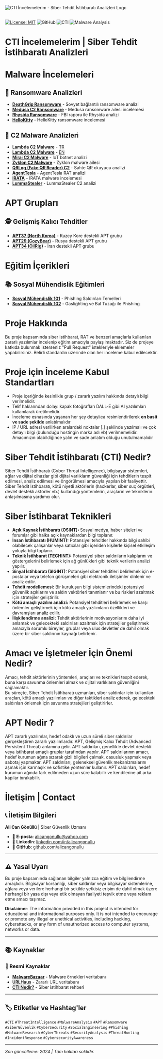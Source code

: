 <!-- Style code -->
<link rel="stylesheet" href="CSS/style.css" type="text/css">

<!-- SEO Meta Tags -->
<meta name="description" content="Siber Tehdit İstihbaratı (CTI) analizleri, malware incelemeleri ve sosyal mühendislik saldırıları hakkında kapsamlı rehber. Siber güvenlik uzmanı Ali Can Gönüllü'den APT grupları, ransomware ve phishing analizleri.">
<meta name="keywords" content="CTI, siber tehdit istihbaratı, malware analizi, APT, ransomware, phishing, sosyal mühendislik, siber güvenlik, threat intelligence, cyber security, malware research">
<meta name="author" content="Ali Can Gönüllü">
<meta name="robots" content="index, follow">
<meta property="og:title" content="CTI İncelemelerim - Siber Tehdit İstihbaratı Analizleri">
<meta property="og:description" content="Siber güvenlik uzmanı Ali Can Gönüllü'den kapsamlı CTI analizleri, malware incelemeleri ve sosyal mühendislik saldırıları rehberi.">
<meta property="og:type" content="website">
<meta property="og:url" content="https://github.com/alicangnll/CTI_Arastirmalarim">
<meta name="twitter:card" content="summary_large_image">
<meta name="twitter:title" content="CTI İncelemelerim - Siber Tehdit İstihbaratı">
<meta name="twitter:description" content="Siber güvenlik uzmanından kapsamlı CTI analizleri ve malware incelemeleri.">
<meta name="twitter:image" content="title_logo.png">

<br><br>
<img src="title_logo.png" alt="CTI İncelemelerim - Siber Tehdit İstihbaratı Analizleri Logo">
<br><br>

[![License: MIT](https://img.shields.io/badge/License-MIT-yellow.svg)](https://opensource.org/licenses/MIT) 
![GitHub](https://img.shields.io/badge/github-%23121011.svg?style=for-the-badge&logo=github&logoColor=white)
![CTI](https://img.shields.io/badge/CTI-Threat%20Intelligence-blue.svg?style=for-the-badge)
![Malware Analysis](https://img.shields.io/badge/Malware-Analysis-red.svg?style=for-the-badge)

# CTI İncelemelerim | Siber Tehdit İstihbaratı Analizleri


# Malware İncelemeleri

## 🦠 Ransomware Analizleri
- [**DeathGrip Ransomware**](IoC/DeathGripRansomware_IoC/) - Sovyet bağlantılı ransomware analizi
- [**Medusa C2 Ransomware**](IoC/Medusa_IoC/) - Medusa ransomware ailesi incelemesi
- [**Rhysida Ransomware**](IoC/Rhysida_IoC/) - FBI raporu ile Rhysida analizi
- [**HelloKitty**](IoC/HelloKitty_IoC/) - HelloKitty ransomware incelemesi

## 🎯 C2 Malware Analizleri
- [**Lambda C2 Malware**](IoC/Lambda_IoC/) - [TR](IoC/Lambda_IoC/)
- [**Lambda C2 Malware**](IoC/Lambda_IoC/) - [EN](IoC/Lambda_IoC/README_en.md)
- [**Mirai C2 Malware**](IoC/Mirai_IoC/) - IoT botnet analizi
- [**Zyklon C2 Malware**](IoC/Zyklon_IoC/) - Zyklon malware ailesi
- [**QRLog (Fake QR Reader) C2**](IoC/QRLog_IoC/) - Sahte QR okuyucu analizi
- [**AgentTesla**](IoC/AgentTesla_IoC/) - AgentTesla RAT analizi
- [**IRATA**](IoC/IRATA_IoC/) - IRATA malware incelemesi
- [**LummaStealer**](IoC/LummaStealer_C2_IoC/) - LummaStealer C2 analizi

# APT Grupları

## 🕵️ Gelişmiş Kalıcı Tehditler
- [**APT37 (North Korea)**](IoC/APT37_IoC/) - Kuzey Kore destekli APT grubu
- [**APT29 (CozyBear)**](IoC/APT29_IoC/) - Rusya destekli APT grubu
- [**APT34 (OilRig)**](IoC/APT34_IoC/) - İran destekli APT grubu

# Eğitim İçerikleri

## 📚 Sosyal Mühendislik Eğitimleri
- [**Sosyal Mühendislik 101**](Info101/Phising/) - Phishing Saldırıları Temelleri
- [**Sosyal Mühendislik 102**](Info101/Phising-102/) - Gaslighting ve Bal Tuzağı ile Phishing

# Proje Hakkında
<p>
  Bu proje kapsamında siber istihbarat, RAT ve benzeri amaçlarla kullanılan zararlı yazılımlar incelenip eğitim amacıyla paylaşılmaktadır. Siz de projeye katkıda bulunmak isterseniz "Pull Request" istekleriyle eklemeler yapabilirsiniz. Belirli standardın üzerinde olan her inceleme kabul edilecektir.<br>
</p>

# Proje için İnceleme Kabul Standartları
<ul>
  <li>Proje içeriğinde kesinlikle grup / zararlı yazılım hakkında detaylı bilgi verilmelidir.</li>
  <li>Telif haklarından dolayı kapak fotoğrafları DALL-E gibi AI yazılımları kullanılarak üretilmelidir.</li>
  <li>İnceleme esnasında yaşanan her şey detaylıca resimlendirilerek <b>en basit ve sade şekilde</b> anlatılmalıdır</li>
  <li>IP / URL adresi verilirken aralardaki noktalar [.] şeklinde yazılmalı ve çok detaylı bilgi (bulunduğu hostingin marka adı vb) verilmemelidir. Amacımızın olabildiğince yalın ve sade anlatım olduğu unutulmamalıdır</li>
</ul>

# Siber Tehdit İstihbaratı (CTI) Nedir?
<p>
  Siber Tehdit İstihbaratı (Cyber Threat Intelligence), bilgisayar sistemleri, ağlar ve dijital cihazlar gibi dijital varlıkların güvenliği için tehditlerin tespit edilmesi, analiz edilmesi ve öngörülmesi amacıyla yapılan bir faaliyettir.
  <br>
  Siber Tehdit İstihbaratı, kötü niyetli aktörlerin (hackerlar, siber suç örgütleri, devlet destekli aktörler vb.) kullandığı yöntemlerin, araçların ve tekniklerin anlaşılmasına yardımcı olur.
</p>

# Siber İstihbarat Teknikleri
<p>
  <ul>
    <li><b>Açık Kaynak İstihbaratı (OSINT):</b> Sosyal medya, haber siteleri ve forumlar gibi halka açık kaynaklardan bilgi toplanır.</li>
    <li><b>İnsan İstihbaratı (HUMINT):</b> Potansiyel tehditler hakkında bilgi sahibi olabilecek çalışanlar veya satıcılar gibi içeriden kişilerle kişisel etkileşim yoluyla bilgi toplanır.</li>
    <li><b>Teknik İstihbarat (TECHINT):</b> Potansiyel siber saldırıların kalıplarını ve göstergelerini belirlemek için ağ günlükleri gibi teknik verilerin analizi yapılır.</li>
    <li><b>Sinyal İstihbaratı (SIGINT):</b> Potansiyel siber tehditleri belirlemek için e-postalar veya telefon görüşmeleri gibi elektronik iletişimler dinlenir ve analiz edilir.</li>
    <li><b>Tehdit modellemesi:</b> Bir kuruluşun bilgi sistemlerindeki potansiyel güvenlik açıklarını ve saldırı vektörleri tanımlanır ve bu riskleri azaltmak için stratejiler geliştirilir.</li>
    <li><b>Kötü amaçlı yazılım analizi:</b> Potansiyel tehditleri belirlemek ve karşı önlemler geliştirmek için kötü amaçlı yazılımların özellikleri ve davranışları analiz edilir.</li>
    <li><b>İlişkilendirme analizi:</b> Tehdit aktörlerinin motivasyonlarını daha iyi anlamak ve gelecekteki saldırıları azaltmak için stratejiler geliştirmek amacıyla sorumlu bireyler, gruplar veya ulus devletler de dahil olmak üzere bir siber saldırının kaynağı belirlenir.</li>
  </ul>
</p>

# Amacı ve İşletmeler İçin Önemi Nedir?
<p>
  Amacı, tehdit aktörlerinin yöntemleri, araçları ve teknikleri tespit ederek, buna karşı savunma önlemleri almak ve dijital varlıkların güvenliğini sağlamaktır.
  <br>  
  Bu süreçte, Siber Tehdit İstihbaratı uzmanları, siber saldırılar için kullanılan araçları, kötü amaçlı yazılımları ve diğer taktikleri analiz ederek, gelecekteki saldırıları önlemek için savunma stratejileri geliştirirler.
</p>

# APT Nedir ?
<p>
  APT zararlı yazılımlar, hedef odaklı ve uzun süreli siber saldırılar gerçekleştiren zararlı yazılımlardır. APT, Gelişmiş Kalıcı Tehdit (Advanced Persistent Threat) anlamına gelir. APT saldırıları, genellikle devlet destekli veya istihbarat amaçlı gruplar tarafından yapılır. APT saldırılarının amacı, hedef kurumun ağına sızarak gizli bilgileri çalmak, casusluk yapmak veya sabotaj yapmaktır. APT saldırıları, geleneksel güvenlik mekanizmalarını aşmak için karmaşık ve sofistike yöntemler kullanır. APT saldırıları, hedef kurumun ağında fark edilmeden uzun süre kalabilir ve kendilerine ait arka kapılar bırakabilir.
</p>

# İletişim | Contact

## 📞 İletişim Bilgileri

**Ali Can Gönüllü** | Siber Güvenlik Uzmanı
- 📧 **E-posta**: [alicangonullu@yahoo.com](mailto:alicangonullu@yahoo.com)
- 💼 **LinkedIn**: [linkedin.com/in/alicangonullu](https://linkedin.com/in/alicangonullu)
- 🐙 **GitHub**: [github.com/alicangonullu](https://github.com/alicangnll)

---

## ⚠️ Yasal Uyarı

Bu proje kapsamında sağlanan bilgiler yalnızca eğitim ve bilgilendirme amaçlıdır. Bilgisayar korsanlığı, siber saldırılar veya bilgisayar sistemlerine, ağlara veya verilere herhangi bir şekilde yetkisiz erişim de dahil olmak üzere herhangi bir yasa dışı veya etik olmayan faaliyeti teşvik etme veya reklam etme amacı taşımaz.

**Disclaimer**: The information provided in this project is intended for educational and informational purposes only. It is not intended to encourage or promote any illegal or unethical activities, including hacking, cyberattacks, or any form of unauthorized access to computer systems, networks or data.

---

## 📚 Kaynaklar

### 🔗 Resmi Kaynaklar
- [**MalwareBazaar**](https://bazaar.abuse.ch/browse/) - Malware örnekleri veritabanı
- [**URLHaus**](https://urlhaus.abuse.ch/browse/) - Zararlı URL veritabanı
- [**CTI Nedir?**](https://www.infinitumit.com.tr/siber-istihbarat-nedir/) - Siber istihbarat rehberi

---

## 🏷️ Etiketler ve Hashtag'ler

`#CTI` `#ThreatIntelligence` `#MalwareAnalysis` `#APT` `#Ransomware` `#SiberGüvenlik` `#CyberSecurity` `#SocialEngineering` `#Phishing` `#MalwareResearch` `#CyberThreats` `#SecurityAnalysis` `#ThreatHunting` `#IncidentResponse` `#CybersecurityAwareness`

---

*Son güncelleme: 2024 | Tüm hakları saklıdır.*